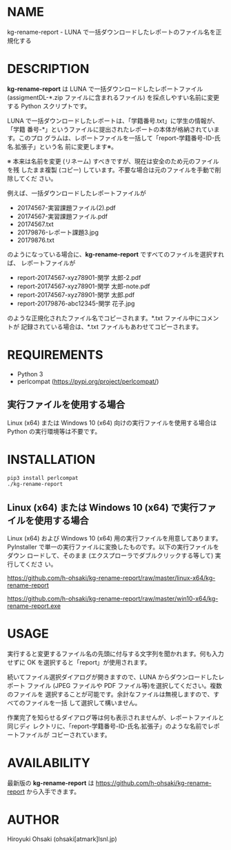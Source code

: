 # NAME

kg-rename-report - LUNA で一括ダウンロードしたレポートのファイル名を正規化する

# DESCRIPTION

**kg-rename-report** は LUNA で一括ダウンロードしたレポートファイル
(assigmentDL-\*.zip ファイルに含まれるファイル) を採点しやすい名前に変更する
Python スクリプトです。

LUNA で一括ダウンロードしたレポートは、「学籍番号.txt」に学生の情報が、「学籍
番号-\*」というファイルに提出されたレポートの本体が格納されています。このプロ
グラムは、レポートファイルを一括して「report-学籍番号-ID-氏名.拡張子」という名
前に変更します※。

※ 本来は名前を変更 (リネーム) すべきですが、現在は安全のため元のファイルを残
したまま複製 (コピー) しています。不要な場合は元のファイルを手動で削除してくだ
さい。

例えば、一括ダウンロードしたレポートファイルが

- 20174567-実習課題ファイル(2).pdf
- 20174567-実習課題ファイル.pdf
- 20174567.txt
- 20179876-レポート課題3.jpg
- 20179876.txt

のようになっている場合に、**kg-rename-report** ですべてのファイルを選択すれば、
レポートファイルが

- report-20174567-xyz78901-関学 太郎-2.pdf
- report-20174567-xyz78901-関学 太郎-note.pdf
- report-20174567-xyz78901-関学 太郎.pdf
- report-20179876-abc12345-関学 花子.jpg

のような正規化されたファイル名でコピーされます。\*.txt ファイル中にコメントが
記録されている場合は、\*.txt ファイルもあわせてコピーされます。

# REQUIREMENTS

- Python 3
- perlcompat (https://pypi.org/project/perlcompat/)

## 実行ファイルを使用する場合

Linux (x64) または Windows 10 (x64) 向けの実行ファイルを使用する場合は Python
の実行環境等は不要です。

# INSTALLATION

```sh
pip3 install perlcompat
./kg-rename-report
```
## Linux (x64) または Windows 10 (x64) で実行ファイルを使用する場合

Linux (x64) および Windows 10 (x64) 用の実行ファイルを用意してあります。
PyInstaller で単一の実行ファイルに変換したものです。以下の実行ファイルをダウン
ロードして、そのまま (エクスプローラでダブルクリックする等して) 実行してくださ
い。

https://github.com/h-ohsaki/kg-rename-report/raw/master/linux-x64/kg-rename-report

https://github.com/h-ohsaki/kg-rename-report/raw/master/win10-x64/kg-rename-report.exe

# USAGE

実行すると変更するファイル名の先頭に付与する文字列を聞かれます。何も入力せずに
OK を選択すると「report」が使用されます。

続いてファイル選択ダイアログが開きますので、LUNA からダウンロードしたレポート
ファイル (JPEG ファイルや PDF ファイル等)を選択してください。複数のファイルを
選択することが可能です。余計なファイルは無視しますので、すべてのファイルを一括
して選択して構いません。

作業完了を知らせるダイアログ等は何も表示されませんが、レポートファイルと同じディ
レクトリに、「report-学籍番号-ID-氏名.拡張子」のような名前でレポートファイルが
コピーされています。

# AVAILABILITY

最新版の **kg-rename-report** は https://github.com/h-ohsaki/kg-rename-report
から入手できます。

# AUTHOR

Hiroyuki Ohsaki (ohsaki[atmark]lsnl.jp)

